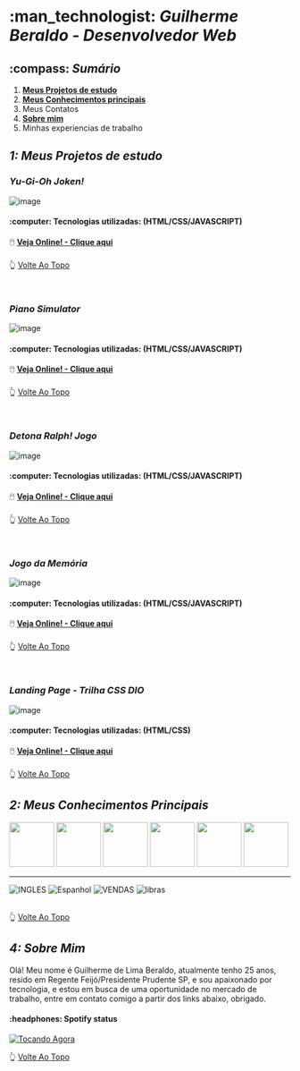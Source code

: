 <h1>:man_technologist: <i> Guilherme Beraldo - Desenvolvedor Web</i></h1>
<h2>:compass: <i> Sumário</i></h2>

1.  **[Meus Projetos de estudo](#1-meus-projetos-de-estudo)**
2.  **[Meus Conhecimentos principais](#2-meus-conhecimentos-principais)**
3.  Meus Contatos
4.  **[Sobre mim](#4-sobre-mim)**
5.  Minhas experiencias de trabalho


<h2><i>1: Meus Projetos de estudo</i></h2>
<h3><i>Yu-Gi-Oh Joken!</i></h3>

![image](https://github.com/Guilherme-Beraldo/teste-port/assets/119258473/55587277-94c3-4d4e-9c13-2601ee256cb5)
<h4>:computer: Tecnologias utilizadas: (HTML/CSS/JAVASCRIPT)</h4>

:computer_mouse: **[Veja Online! - Clique aqui](https://guilherme-beraldo.github.io/yu-gi-oh-joken/)**
<br> <br>
:point_up_2: [Volte Ao Topo](#man_technologist--guilherme-beraldo---desenvolvedor-web)

<br>

<h3><i>Piano Simulator</i></h3>

![image](https://github.com/Guilherme-Beraldo/teste-port/assets/119258473/942d00b8-08dc-4b42-9dd1-f8334eabe73f)
<h4>:computer: Tecnologias utilizadas: (HTML/CSS/JAVASCRIPT)</h4>

:computer_mouse: **[Veja Online! - Clique aqui](https://guilherme-beraldo.github.io/PianoSimulator/)**
<br> <br>
:point_up_2: [Volte Ao Topo](#man_technologist--guilherme-beraldo---desenvolvedor-web)

<br>

<h3><i>Detona Ralph! Jogo</i></h3>

![image](https://github.com/Guilherme-Beraldo/teste-port/assets/119258473/c6047d81-e70e-41e6-a983-a2acfa33d71d)
<h4>:computer: Tecnologias utilizadas: (HTML/CSS/JAVASCRIPT)</h4>

:computer_mouse: **[Veja Online! - Clique aqui](https://guilherme-beraldo.github.io/detonaRalph/)**
<br> <br>
:point_up_2: [Volte Ao Topo](#man_technologist--guilherme-beraldo---desenvolvedor-web)

<br>

<h3><i>Jogo da Memória</i></h3>

![image](https://github.com/Guilherme-Beraldo/teste-port/assets/119258473/b5cbae5c-127f-40ea-93ff-1685a97f25ef)
<h4>:computer: Tecnologias utilizadas: (HTML/CSS/JAVASCRIPT)</h4>

:computer_mouse: **[Veja Online! - Clique aqui](https://guilherme-beraldo.github.io/jogoDaMemoria/)**
<br> <br>
:point_up_2: [Volte Ao Topo](#man_technologist--guilherme-de-lima-beraldo---desenvolvedor-web)

<br>

<h3><i>Landing Page - Trilha CSS DIO</i></h3>

![image](https://github.com/Guilherme-Beraldo/teste-port/assets/119258473/32ea0561-660e-4e12-ae83-b4bd35562bb9)
<h4>:computer: Tecnologias utilizadas: (HTML/CSS)</h4>

:computer_mouse: **[Veja Online! - Clique aqui](https://micheleambrosio.github.io/dio-trilha-css-desafio-01/)**
<br> <br>
:point_up_2: [Volte Ao Topo](#man_technologist--guilherme-beraldo---desenvolvedor-web)

<h2><i>2: Meus Conhecimentos Principais</i></h2>

<div flex="flex-box">
<img src="https://cdn.jsdelivr.net/gh/devicons/devicon/icons/html5/html5-plain-wordmark.svg"  height="80px" width="80px"/>
<img src="https://cdn.jsdelivr.net/gh/devicons/devicon/icons/css3/css3-plain-wordmark.svg" height="80px" width="80px"/>
<img src="https://cdn.jsdelivr.net/gh/devicons/devicon/icons/javascript/javascript-plain.svg" height="80px" width="80px"/>
<img src="https://cdn.jsdelivr.net/gh/devicons/devicon/icons/bootstrap/bootstrap-plain-wordmark.svg" height="80px" width="80px"/> 
<img src="https://cdn.jsdelivr.net/gh/devicons/devicon/icons/visualstudio/visualstudio-plain.svg" height="80px" width="80px"/>        
<img src="https://cdn.jsdelivr.net/gh/devicons/devicon/icons/arduino/arduino-original-wordmark.svg" height="80px" width="80px"/> 
</div> 
<hr>
<div flex="flex-box">
<img alt="INGLES" src="https://img.shields.io/badge/INGLES-2088FF"/>
<img alt="Espanhol" src="https://img.shields.io/badge/ESPANHOL-311C87"/>
<img alt="VENDAS" src="https://img.shields.io/badge/VENDAS-E10098"/>
<img alt="libras" src="https://img.shields.io/badge/LIBRAS-ea2845"/>
</div>

<br>

:point_up_2: [Volte Ao Topo](#man_technologist--guilherme-beraldo---desenvolvedor-web)

<h2><i>4: Sobre Mim</i></h2>

<p>Olá! Meu nome é Guilherme de Lima Beraldo, atualmente tenho 25 anos, resido em Regente Feijó/Presidente Prudente SP, e sou apaixonado por tecnologia, e estou em busca de uma oportunidade no mercado de trabalho, entre em contato comigo a partir dos links abaixo, obrigado.</p>

<h4>:headphones: Spotify status</h4>
<a href="https://open.spotify.com/intl-pt/track/2LEF1A8DOZ9wRYikWgVlZ8">
  <img src="https://i.scdn.co/image/ab67616d00001e02871d85943145dde548f4ae09" alt="Tocando Agora">
</a>

<br>

:point_up_2: [Volte Ao Topo](#man_technologist--guilherme-beraldo---desenvolvedor-web)
